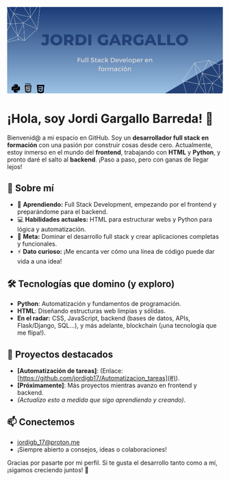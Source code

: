 <div align="center">
  <img src="https://github.com/jordigb17/jordigb17/blob/main/BANNER.png" alt="Banner de Jordi Gargallo" width="800"/>
</div>

# ¡Hola, soy Jordi Gargallo Barreda! 👋

Bienvenid@ a mi espacio en GitHub. Soy un **desarrollador full stack en formación** con una pasión por construir cosas desde cero. Actualmente, estoy inmerso en el mundo del **frontend**, trabajando con **HTML** y **Python**, y pronto daré el salto al **backend**. ¡Paso a paso, pero con ganas de llegar lejos!

## 🚀 Sobre mí
- 🌱 **Aprendiendo:** Full Stack Development, empezando por el frontend y preparándome para el backend.
- 💻 **Habilidades actuales:** HTML para estructurar webs y Python para lógica y automatización.
- 🎯 **Meta:** Dominar el desarrollo full stack y crear aplicaciones completas y funcionales.
- ⚡ **Dato curioso:** ¡Me encanta ver cómo una línea de código puede dar vida a una idea!

## 🛠️ Tecnologías que domino (y exploro)
- **Python**: Automatización y fundamentos de programación.
- **HTML**: Diseñando estructuras web limpias y sólidas.
- **En el radar:** CSS, JavaScript, backend (bases de datos, APIs, Flask/Django, SQL...), y más adelante, blockchain (¡una tecnología que me flipa!).

## 🌟 Proyectos destacados
- **[Automatización de tareas]**: (Enlace: [https://github.com/jordigb17/Automatizacion_tareas](#)).
- **[Próximamente]**: Más proyectos mientras avanzo en frontend y backend.
- *(Actualizo esto a medida que sigo aprendiendo y creando)*.

## 📫 Conectemos
- jordigb_17@proton.me
- ¡Siempre abierto a consejos, ideas o colaboraciones!


Gracias por pasarte por mi perfil. Si te gusta el desarrollo tanto como a mí, ¡sigamos creciendo juntos! 🚀
